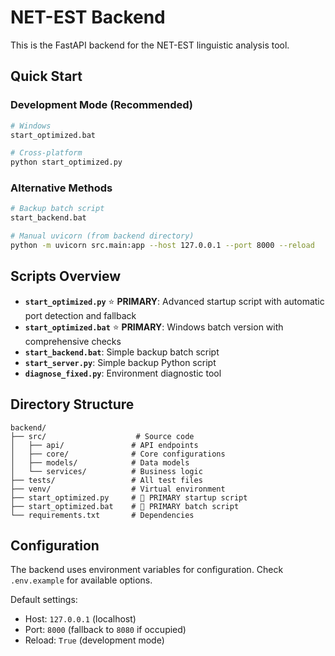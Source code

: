 # NET-EST Backend

This is the FastAPI backend for the NET-EST linguistic analysis tool.

## Quick Start

### Development Mode (Recommended)
```bash
# Windows
start_optimized.bat

# Cross-platform
python start_optimized.py
```

### Alternative Methods
```bash
# Backup batch script
start_backend.bat

# Manual uvicorn (from backend directory)
python -m uvicorn src.main:app --host 127.0.0.1 --port 8000 --reload
```

## Scripts Overview

- **`start_optimized.py`** ⭐ **PRIMARY**: Advanced startup script with automatic port detection and fallback
- **`start_optimized.bat`** ⭐ **PRIMARY**: Windows batch version with comprehensive checks
- **`start_backend.bat`**: Simple backup batch script
- **`start_server.py`**: Simple backup Python script
- **`diagnose_fixed.py`**: Environment diagnostic tool

## Directory Structure

```
backend/
├── src/                    # Source code
│   ├── api/               # API endpoints
│   ├── core/              # Core configurations
│   ├── models/            # Data models
│   └── services/          # Business logic
├── tests/                 # All test files
├── venv/                  # Virtual environment
├── start_optimized.py     # 🚀 PRIMARY startup script
├── start_optimized.bat    # 🚀 PRIMARY batch script
└── requirements.txt       # Dependencies
```

## Configuration

The backend uses environment variables for configuration. Check `.env.example` for available options.

Default settings:
- Host: `127.0.0.1` (localhost)
- Port: `8000` (fallback to `8080` if occupied)
- Reload: `True` (development mode)
